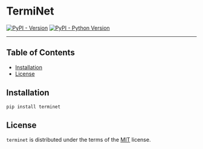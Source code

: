# TermiNet

[![PyPI - Version](https://img.shields.io/pypi/v/terminet.svg)](https://pypi.org/project/terminet)
[![PyPI - Python Version](https://img.shields.io/pypi/pyversions/terminet.svg)](https://pypi.org/project/terminet)

-----

## Table of Contents

- [Installation](#installation)
- [License](#license)

## Installation

```console
pip install terminet
```

## License

`terminet` is distributed under the terms of the [MIT](https://spdx.org/licenses/MIT.html) license.
